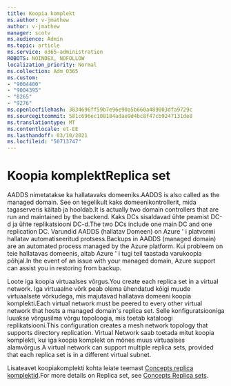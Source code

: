 ```yaml
---
title: Koopia komplekt
ms.author: v-jmathew
author: v-jmathew
manager: scotv
ms.audience: Admin
ms.topic: article
ms.service: o365-administration
ROBOTS: NOINDEX, NOFOLLOW
localization_priority: Normal
ms.collection: Adm_O365
ms.custom:
- "9004400"
- "9004395"
- "8265"
- "9276"
ms.openlocfilehash: 3834696ff59b7e96e90a5b660a489003dfa9729c
ms.sourcegitcommit: 581c696ec108184adae9d4bc8f47cb9247131de8
ms.translationtype: MT
ms.contentlocale: et-EE
ms.lasthandoff: 03/10/2021
ms.locfileid: "50713747"
---
```

# <a name="replica-set"></a><span data-ttu-id="620c1-102">Koopia komplekt</span><span class="sxs-lookup"><span data-stu-id="620c1-102">Replica set</span></span>

<span data-ttu-id="620c1-103">AADDS nimetatakse ka hallatavaks domeeniks.</span><span class="sxs-lookup"><span data-stu-id="620c1-103">AADDS is also called as the managed domain.</span></span> <span data-ttu-id="620c1-104">See on tegelikult kaks domeenikontrollerit, mida tagaserveris käitab ja hooldab.</span><span class="sxs-lookup"><span data-stu-id="620c1-104">It is actually two domain controllers that are run and maintained by the backend.</span></span> <span data-ttu-id="620c1-105">Kaks DCs sisaldavad ühte peamist DC-d ja ühte replikatsiooni DC-d.</span><span class="sxs-lookup"><span data-stu-id="620c1-105">The two DCs include one main DC and one replication DC.</span></span> <span data-ttu-id="620c1-106">Varundid AADDS (hallatav Domeen) on Azure ' i platvormi hallatav automatiseeritud protsess.</span><span class="sxs-lookup"><span data-stu-id="620c1-106">Backups in AADDS (managed domain) are an automated process managed by the Azure platform.</span></span> <span data-ttu-id="620c1-107">Kui probleem on teie hallatavas domeenis, aitab Azure ' i tugi teil taastada varukoopia põhjal.</span><span class="sxs-lookup"><span data-stu-id="620c1-107">In the event of an issue with your managed domain, Azure support can assist you in restoring from backup.</span></span>

<span data-ttu-id="620c1-108">Loote iga koopia virtuaalses võrgus.</span><span class="sxs-lookup"><span data-stu-id="620c1-108">You create each replica set in a virtual network.</span></span> <span data-ttu-id="620c1-109">Iga virtuaalne võrk peab olema ühendatud kõigi muude virtuaalsete võrkudega, mis majutavad hallatava domeeni koopia komplekti.</span><span class="sxs-lookup"><span data-stu-id="620c1-109">Each virtual network must be peered to every other virtual network that hosts a managed domain's replica set.</span></span> <span data-ttu-id="620c1-110">Selle konfiguratsiooniga luuakse võrgusilma võrgu topoloogia, mis toetab kataloogi replikatsiooni.</span><span class="sxs-lookup"><span data-stu-id="620c1-110">This configuration creates a mesh network topology that supports directory replication.</span></span> <span data-ttu-id="620c1-111">Virtual Network saab toetada mitut koopia komplekti, kui iga koopia komplekt on mõnes muus virtuaalses alamvõrgus.</span><span class="sxs-lookup"><span data-stu-id="620c1-111">A virtual network can support multiple replica sets, provided that each replica set is in a different virtual subnet.</span></span>

<span data-ttu-id="620c1-112">Lisateavet koopiakomplekti kohta leiate teemast [Concepts replica komplektid](https://docs.microsoft.com/azure/active-directory-domain-services/concepts-replica-sets).</span><span class="sxs-lookup"><span data-stu-id="620c1-112">For more details on Replica set, see [Concepts Replica sets](https://docs.microsoft.com/azure/active-directory-domain-services/concepts-replica-sets).</span></span>
